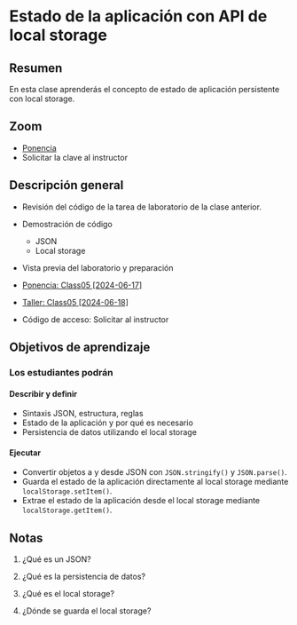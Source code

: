 ﻿# Estado de la aplicación con API de local storage

## Resumen

En esta clase aprenderás el concepto de estado de aplicación persistente con local storage.

## Zoom

- [Ponencia](https://us06web.zoom.us/rec/share/8K3w0hF6u7j_FLuWTrfbajAXlnrepBL0-ftH_OoEKGKDdwqduk8EJj3JlchV0NYo.Wc67ENv5D6efc-A2)
- Solicitar la clave al instructor

## Descripción general

- Revisión del código de la tarea de laboratorio de la clase anterior.
- Demostración de código
  - JSON
  - Local storage
- Vista previa del laboratorio y preparación

- [Ponencia: Class05 [2024-06-17]]()
- [Taller: Class05 [2024-06-18]]() 
- Código de acceso: Solicitar al instructor

## Objetivos de aprendizaje

### Los estudiantes podrán

#### Describir y definir

- Sintaxis JSON, estructura, reglas
- Estado de la aplicación y por qué es necesario
- Persistencia de datos utilizando el local storage

#### Ejecutar

- Convertir objetos a y desde JSON con `JSON.stringify()` y `JSON.parse()`.
- Guarda el estado de la aplicación directamente al local storage mediante `localStorage.setItem()`.
- Extrae el estado de la aplicación desde el local storage mediante `localStorage.getItem()`.

## Notas

1. ¿Qué es un JSON?

1. ¿Qué es la persistencia de datos?

1. ¿Qué es el local storage?

1. ¿Dónde se guarda el local storage?
